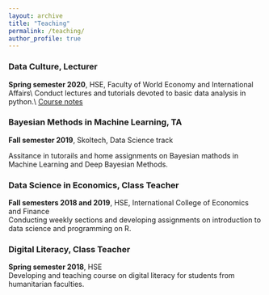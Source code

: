 ```yaml
---
layout: archive
title: "Teaching"
permalink: /teaching/
author_profile: true
---
```




### Data Culture, Lecturer
**Spring semester 2020**, HSE, Faculty of World Economy and International Affairs\\
Conduct lectures and tutorials devoted to basic data analysis in python.\\
[Course notes](https://github.com/AKuzina/DC20/)


### Bayesian Methods in Machine Learning, TA
**Fall semester 2019**, Skoltech, Data Science track

Assitance in tutorails and home assignments on Bayesian mathods in Machine Learning and Deep Bayesian Methods.


### Data Science in Economics, Class Teacher
**Fall semesters 2018 and 2019**, HSE, International College of Economics and Finance\
Conducting weekly sections and developing assignments on introduction to data science and programming on R.

### Digital Literacy, Class Teacher
**Spring semester 2018**, HSE\
Developing and teaching course on digital literacy for students from humanitarian faculties.